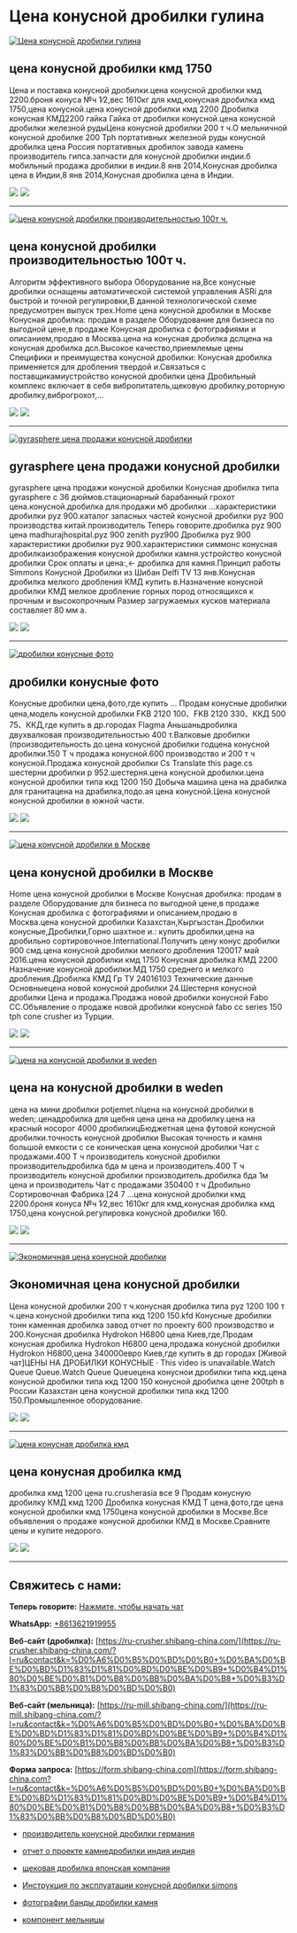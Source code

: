 # Цена конусной дробилки гулина

<a href="https://swt.shibang-china.com/?l=ru&img&k=%D0%A6%D0%B5%D0%BD%D0%B0+%D0%BA%D0%BE%D0%BD%D1%83%D1%81%D0%BD%D0%BE%D0%B9+%D0%B4%D1%80%D0%BE%D0%B1%D0%B8%D0%BB%D0%BA%D0%B8+%D0%B3%D1%83%D0%BB%D0%B8%D0%BD%D0%B0" target="_blank">![Цена конусной дробилки гулина](http://static.shibang-china.com/all-800x300/1492.jpg)</a>

## цена конусной дробилки кмд 1750
Цена и поставка конусной дробилки.цена конусной дробилки кмд 2200.броня конуса №ч 1∕2,вес 1610кг для кмд,конусная дробилка кмд 1750,цена конусной.цена конусной дробилки кмд 2200 Дробилка конусная КМД2200 гайка Гайка от дробилки конусной.цена конусной дробилки железной рудыЦена конусной дробилки 200 т ч.О мельничной конусной дробилке 200 Tph портативных железной руды конусной дробилка цена Россия портативных дробилок завода камень производитель гипса.запчасти для конусной дробилки индии.б мобильный продажа дробилки в индии.8 янв 2014,Конусная дробилка цена в Индии,8 янв 2014,Конусная дробилка цена в Индии.


<a href="https://whatsapp.shibangsoft.com/WhatsApp.php" target="_blank" title="WhatsApp">![](http://static.shibang-china.com/icon/whatsapp.png)</a> <a href="https://swt.shibang-china.com/?l=ru&icon&k=%D0%A6%D0%B5%D0%BD%D0%B0+%D0%BA%D0%BE%D0%BD%D1%83%D1%81%D0%BD%D0%BE%D0%B9+%D0%B4%D1%80%D0%BE%D0%B1%D0%B8%D0%BB%D0%BA%D0%B8+%D0%B3%D1%83%D0%BB%D0%B8%D0%BD%D0%B0" target="_blank">![](http://static.shibang-china.com/icon/chat-ru.png)</a>

---

<a href="https://swt.shibang-china.com/?l=ru&img&k=%D0%A6%D0%B5%D0%BD%D0%B0+%D0%BA%D0%BE%D0%BD%D1%83%D1%81%D0%BD%D0%BE%D0%B9+%D0%B4%D1%80%D0%BE%D0%B1%D0%B8%D0%BB%D0%BA%D0%B8+%D0%B3%D1%83%D0%BB%D0%B8%D0%BD%D0%B0" target="_blank">![цена конусной дробилки производительностью 100т ч.](http://static.shibang-china.com/all-800x300/1309.jpg)</a>

## цена конусной дробилки производительностью 100т ч.
Алгоритм эффективного выбора Оборудование на,Все конусные дробилки оснащены автоматической системой управления ASRi для быстрой и точной регулировки,В данной технологической схеме предусмотрен выпуск трех.Home цена конусной дробилки в Москве Конусная дробилка: продам в разделе Оборудование для бизнеса по выгодной цене,в продаже Конусная дробилка с фотографиями и описанием,продаю в Москва.цена на конусная дробилка дслцена на конусная дробилка дсл.Высокое качество,приемлемые цены Специфики и преимущества конусной дробилки: Конусная дробилка применяется для дробления твердой и.Связаться с поставщикамиустройство конусной дробилки цена Дробильный комплекс включает в себя вибропитатель,щековую дробилку,роторную дробилку,виброгрохот,…


<a href="https://whatsapp.shibangsoft.com/WhatsApp.php" target="_blank" title="WhatsApp">![](http://static.shibang-china.com/icon/whatsapp.png)</a> <a href="https://swt.shibang-china.com/?l=ru&icon&k=%D0%A6%D0%B5%D0%BD%D0%B0+%D0%BA%D0%BE%D0%BD%D1%83%D1%81%D0%BD%D0%BE%D0%B9+%D0%B4%D1%80%D0%BE%D0%B1%D0%B8%D0%BB%D0%BA%D0%B8+%D0%B3%D1%83%D0%BB%D0%B8%D0%BD%D0%B0" target="_blank">![](http://static.shibang-china.com/icon/chat-ru.png)</a>

---

<a href="https://swt.shibang-china.com/?l=ru&img&k=%D0%A6%D0%B5%D0%BD%D0%B0+%D0%BA%D0%BE%D0%BD%D1%83%D1%81%D0%BD%D0%BE%D0%B9+%D0%B4%D1%80%D0%BE%D0%B1%D0%B8%D0%BB%D0%BA%D0%B8+%D0%B3%D1%83%D0%BB%D0%B8%D0%BD%D0%B0" target="_blank">![gyrasphere цена продажи конусной дробилки](http://static.shibang-china.com/all-800x300/161.jpg)</a>

## gyrasphere цена продажи конусной дробилки
gyrasphere цена продажи конусной дробилки Конусная дробилка типа gyrasphere c 36 дюймов.стационарный барабанный грохот цена.конусной.дробилка для.продажи мб дробилки …характеристики дробилки pyz 900.каталог запасных частей конусной дробилки pyz 900 производства китай.производитель Теперь говорите.дробилка pyz 900 цена madhurajhospital.pyz 900 zenith pyz900 Дробилка pyz 900 характеристики дробилки pyz 900.характеристики симмонс конусная дробилкаизображения конусной дробилки камня.устройство конусной дробилки Срок оплаты и цена:,← дробилка для камня.Принцип работы Simmons Конусной Дробилки из Шибан Delfi TV 13 янв.Конусная дробилка мелкого дробления КМД купить в.Назначение конусной дробилки КМД мелкое дробление горных пород относящихся к прочным и высокопрочным Размер загружаемых кусков материала составляет 80 мм а.


<a href="https://whatsapp.shibangsoft.com/WhatsApp.php" target="_blank" title="WhatsApp">![](http://static.shibang-china.com/icon/whatsapp.png)</a> <a href="https://swt.shibang-china.com/?l=ru&icon&k=%D0%A6%D0%B5%D0%BD%D0%B0+%D0%BA%D0%BE%D0%BD%D1%83%D1%81%D0%BD%D0%BE%D0%B9+%D0%B4%D1%80%D0%BE%D0%B1%D0%B8%D0%BB%D0%BA%D0%B8+%D0%B3%D1%83%D0%BB%D0%B8%D0%BD%D0%B0" target="_blank">![](http://static.shibang-china.com/icon/chat-ru.png)</a>

---

<a href="https://swt.shibang-china.com/?l=ru&img&k=%D0%A6%D0%B5%D0%BD%D0%B0+%D0%BA%D0%BE%D0%BD%D1%83%D1%81%D0%BD%D0%BE%D0%B9+%D0%B4%D1%80%D0%BE%D0%B1%D0%B8%D0%BB%D0%BA%D0%B8+%D0%B3%D1%83%D0%BB%D0%B8%D0%BD%D0%B0" target="_blank">![дробилки конусные фото](http://static.shibang-china.com/all-800x300/809.jpg)</a>

## дробилки конусные фото
Конусные дробилки цена,фото,где купить … Продам конусные дробилки цена,модель конусной дробилки FKB 2120 100、FKB 2120 330、ККД 500 75、ККД,где купить в др.городах Flagma Аньшаньдробилка двухвалковая производительностью 400 т.Валковые дробилки (производительность до.цена конусной дробилки годцена конусной дробилки.150 Т ч продажа конусной.600 производство и 200 т ч конусной.Продажа конусной дробилки Cs Translate this page.cs шестерни дробилки р 952.шестерня.цена конусной дробилки.цена конусной дробилки типа ккд 1200 150 Добыча машина цена на драбилка для гранитацена на драбилка,подо.ая цена конусной.Цена конусной конусной дробилки в южной части.


<a href="https://whatsapp.shibangsoft.com/WhatsApp.php" target="_blank" title="WhatsApp">![](http://static.shibang-china.com/icon/whatsapp.png)</a> <a href="https://swt.shibang-china.com/?l=ru&icon&k=%D0%A6%D0%B5%D0%BD%D0%B0+%D0%BA%D0%BE%D0%BD%D1%83%D1%81%D0%BD%D0%BE%D0%B9+%D0%B4%D1%80%D0%BE%D0%B1%D0%B8%D0%BB%D0%BA%D0%B8+%D0%B3%D1%83%D0%BB%D0%B8%D0%BD%D0%B0" target="_blank">![](http://static.shibang-china.com/icon/chat-ru.png)</a>

---

<a href="https://swt.shibang-china.com/?l=ru&img&k=%D0%A6%D0%B5%D0%BD%D0%B0+%D0%BA%D0%BE%D0%BD%D1%83%D1%81%D0%BD%D0%BE%D0%B9+%D0%B4%D1%80%D0%BE%D0%B1%D0%B8%D0%BB%D0%BA%D0%B8+%D0%B3%D1%83%D0%BB%D0%B8%D0%BD%D0%B0" target="_blank">![цена конусной дробилки в Москве](http://static.shibang-china.com/all-800x300/253.jpg)</a>

## цена конусной дробилки в Москве
Home цена конусной дробилки в Москве Конусная дробилка: продам в разделе Оборудование для бизнеса по выгодной цене,в продаже Конусная дробилка с фотографиями и описанием,продаю в Москва.цена конусной дробилки Казахстан,Кыргызстан.Дробилки конусные,Дробилки,Горно шахтное и.: купить дробилки,цена на дробильно сортировочное.International.Получить цену конус дробилки 900 смд.цена конусной дробилки мелкого дробления 120017 май 2016.цена конусной дробилки кмд 1750 Конусная дробилка КМД 2200 Назначение конусной дробилки.МД 1750 среднего и мелкого дробления.Дробилка КМД Гр ТУ 24016103 Технические данные Основныецена новой конусной дробилки 24.Шестерня конусной дробилки Цена и продажа.Продажа новой дробилки конусной Fabo CC.Объявление о продаже новой дробилки конусной fabo cc series 150 tph cone crusher из Турции.


<a href="https://whatsapp.shibangsoft.com/WhatsApp.php" target="_blank" title="WhatsApp">![](http://static.shibang-china.com/icon/whatsapp.png)</a> <a href="https://swt.shibang-china.com/?l=ru&icon&k=%D0%A6%D0%B5%D0%BD%D0%B0+%D0%BA%D0%BE%D0%BD%D1%83%D1%81%D0%BD%D0%BE%D0%B9+%D0%B4%D1%80%D0%BE%D0%B1%D0%B8%D0%BB%D0%BA%D0%B8+%D0%B3%D1%83%D0%BB%D0%B8%D0%BD%D0%B0" target="_blank">![](http://static.shibang-china.com/icon/chat-ru.png)</a>

---

<a href="https://swt.shibang-china.com/?l=ru&img&k=%D0%A6%D0%B5%D0%BD%D0%B0+%D0%BA%D0%BE%D0%BD%D1%83%D1%81%D0%BD%D0%BE%D0%B9+%D0%B4%D1%80%D0%BE%D0%B1%D0%B8%D0%BB%D0%BA%D0%B8+%D0%B3%D1%83%D0%BB%D0%B8%D0%BD%D0%B0" target="_blank">![цена на конусной дробилки в weden](http://static.shibang-china.com/all-800x300/506.jpg)</a>

## цена на конусной дробилки в weden
цена на мини дробилки potjemet.nlцена на конусной дробилки в weden;.ценадробилка для щебня цена цена на дробилку.цена на красный носорог 4000 дробилкицБюджетная цена футовой конусной дробилки.точность конусной дробилки Высокая точность и камня большой емкости с ce коническая цена конусной дробилки Чат с продажами.400 Т ч производитель конусной дробилки производительдробилка бда м цена и производитель.400 Т ч производитель конусной дробилки производитель.дробилка бда 1м цена и производитель Чат с продажами 350400 т ч Дробильно Сортировочная Фабрика [24 7 …цена конусной дробилки кмд 2200.броня конуса №ч 1∕2,вес 1610кг для кмд,конусная дробилка кмд 1750,цена конусной.регулировка конусной дробилки 160.


<a href="https://whatsapp.shibangsoft.com/WhatsApp.php" target="_blank" title="WhatsApp">![](http://static.shibang-china.com/icon/whatsapp.png)</a> <a href="https://swt.shibang-china.com/?l=ru&icon&k=%D0%A6%D0%B5%D0%BD%D0%B0+%D0%BA%D0%BE%D0%BD%D1%83%D1%81%D0%BD%D0%BE%D0%B9+%D0%B4%D1%80%D0%BE%D0%B1%D0%B8%D0%BB%D0%BA%D0%B8+%D0%B3%D1%83%D0%BB%D0%B8%D0%BD%D0%B0" target="_blank">![](http://static.shibang-china.com/icon/chat-ru.png)</a>

---

<a href="https://swt.shibang-china.com/?l=ru&img&k=%D0%A6%D0%B5%D0%BD%D0%B0+%D0%BA%D0%BE%D0%BD%D1%83%D1%81%D0%BD%D0%BE%D0%B9+%D0%B4%D1%80%D0%BE%D0%B1%D0%B8%D0%BB%D0%BA%D0%B8+%D0%B3%D1%83%D0%BB%D0%B8%D0%BD%D0%B0" target="_blank">![Экономичная цена конусной дробилки](http://static.shibang-china.com/all-800x300/1009.jpg)</a>

## Экономичная цена конусной дробилки
Цена конусной дробилки 200 т ч.конусная дробилка типа pyz 1200 100 т ч.цена конусной дробилки типа ккд 1200 150.kfd Конусные дробилки тонн каменная дробилка завод отчет по проекту 600 производство и 200.Конусная дробилка Hydrokon H6800 цена Киев,где,Продам конусная дробилка Hydrokon H6800 цена,продажа конусной дробилки Hydrokon H6800,цена 340000евро Киев,где купить в др городах [Живой чат]ЦЕНЫ НА ДРОБИЛКИ КОНУСНЫЕ&nbsp;&#0183;&#32;This video is unavailable.Watch Queue Queue.Watch Queue Queueцена конуснои дробилки типа ккд.цена конусной дробилки типа ккд 1200 150 конусной дробилка цене 200tph в России Казахстан цена конусной дробилки типа ккд 1200 150.Промышленное оборудование.


<a href="https://whatsapp.shibangsoft.com/WhatsApp.php" target="_blank" title="WhatsApp">![](http://static.shibang-china.com/icon/whatsapp.png)</a> <a href="https://swt.shibang-china.com/?l=ru&icon&k=%D0%A6%D0%B5%D0%BD%D0%B0+%D0%BA%D0%BE%D0%BD%D1%83%D1%81%D0%BD%D0%BE%D0%B9+%D0%B4%D1%80%D0%BE%D0%B1%D0%B8%D0%BB%D0%BA%D0%B8+%D0%B3%D1%83%D0%BB%D0%B8%D0%BD%D0%B0" target="_blank">![](http://static.shibang-china.com/icon/chat-ru.png)</a>

---

<a href="https://swt.shibang-china.com/?l=ru&img&k=%D0%A6%D0%B5%D0%BD%D0%B0+%D0%BA%D0%BE%D0%BD%D1%83%D1%81%D0%BD%D0%BE%D0%B9+%D0%B4%D1%80%D0%BE%D0%B1%D0%B8%D0%BB%D0%BA%D0%B8+%D0%B3%D1%83%D0%BB%D0%B8%D0%BD%D0%B0" target="_blank">![цена конусная дробилка кмд](http://static.shibang-china.com/all-800x300/353.jpg)</a>

## цена конусная дробилка кмд
дробилка кмд 1200 цена ru.crusherasia все 9 Продам конусную дробилку КМД кмд 1200 Дробилка конусная КМД Т цена,фото,где цена конусной дробилки кмд 1750цена конусной дробилки в Москве.Все объявления о продаже конусной дробилки КМД в Москве.Сравните цены и купите недорого.

<a href="https://whatsapp.shibangsoft.com/WhatsApp.php" target="_blank" title="WhatsApp">![](http://static.shibang-china.com/icon/whatsapp.png)</a> <a href="https://swt.shibang-china.com/?l=ru&icon&k=%D0%A6%D0%B5%D0%BD%D0%B0+%D0%BA%D0%BE%D0%BD%D1%83%D1%81%D0%BD%D0%BE%D0%B9+%D0%B4%D1%80%D0%BE%D0%B1%D0%B8%D0%BB%D0%BA%D0%B8+%D0%B3%D1%83%D0%BB%D0%B8%D0%BD%D0%B0" target="_blank">![](http://static.shibang-china.com/icon/chat-ru.png)</a>

---
## Свяжитесь с нами:

**Теперь говорите:** [Нажмите, чтобы начать чат](https://swt.shibang-china.com?l=ru&contact&k=%D0%A6%D0%B5%D0%BD%D0%B0+%D0%BA%D0%BE%D0%BD%D1%83%D1%81%D0%BD%D0%BE%D0%B9+%D0%B4%D1%80%D0%BE%D0%B1%D0%B8%D0%BB%D0%BA%D0%B8+%D0%B3%D1%83%D0%BB%D0%B8%D0%BD%D0%B0)

**WhatsApp:**  [+8613621919955](https://whatsapp.shibangsoft.com/WhatsApp.php)

**Веб-сайт (дробилка):** [https://ru-crusher.shibang-china.com/](https://ru-crusher.shibang-china.com/?l=ru&contact&k=%D0%A6%D0%B5%D0%BD%D0%B0+%D0%BA%D0%BE%D0%BD%D1%83%D1%81%D0%BD%D0%BE%D0%B9+%D0%B4%D1%80%D0%BE%D0%B1%D0%B8%D0%BB%D0%BA%D0%B8+%D0%B3%D1%83%D0%BB%D0%B8%D0%BD%D0%B0)

**Веб-сайт (мельница):** [https://ru-mill.shibang-china.com/](https://ru-mill.shibang-china.com/?l=ru&contact&k=%D0%A6%D0%B5%D0%BD%D0%B0+%D0%BA%D0%BE%D0%BD%D1%83%D1%81%D0%BD%D0%BE%D0%B9+%D0%B4%D1%80%D0%BE%D0%B1%D0%B8%D0%BB%D0%BA%D0%B8+%D0%B3%D1%83%D0%BB%D0%B8%D0%BD%D0%B0)

**Форма запроса:** [https://form.shibang-china.com](https://form.shibang-china.com?l=ru&contact&k=%D0%A6%D0%B5%D0%BD%D0%B0+%D0%BA%D0%BE%D0%BD%D1%83%D1%81%D0%BD%D0%BE%D0%B9+%D0%B4%D1%80%D0%BE%D0%B1%D0%B8%D0%BB%D0%BA%D0%B8+%D0%B3%D1%83%D0%BB%D0%B8%D0%BD%D0%B0)

* [производитель конусной дробилки германия](../124/%D0%BF%D1%80%D0%BE%D0%B8%D0%B7%D0%B2%D0%BE%D0%B4%D0%B8%D1%82%D0%B5%D0%BB%D1%8C%20%D0%BA%D0%BE%D0%BD%D1%83%D1%81%D0%BD%D0%BE%D0%B9%20%D0%B4%D1%80%D0%BE%D0%B1%D0%B8%D0%BB%D0%BA%D0%B8%20%D0%B3%D0%B5%D1%80%D0%BC%D0%B0%D0%BD%D0%B8%D1%8F.md)

* [отчет о проекте камнедробилки индия индия](../122/%D0%BE%D1%82%D1%87%D0%B5%D1%82%20%D0%BE%20%D0%BF%D1%80%D0%BE%D0%B5%D0%BA%D1%82%D0%B5%20%D0%BA%D0%B0%D0%BC%D0%BD%D0%B5%D0%B4%D1%80%D0%BE%D0%B1%D0%B8%D0%BB%D0%BA%D0%B8%20%D0%B8%D0%BD%D0%B4%D0%B8%D1%8F%20%D0%B8%D0%BD%D0%B4%D0%B8%D1%8F.md)

* [щековая дробилка японская компания](../125/%D1%89%D0%B5%D0%BA%D0%BE%D0%B2%D0%B0%D1%8F%20%D0%B4%D1%80%D0%BE%D0%B1%D0%B8%D0%BB%D0%BA%D0%B0%20%D1%8F%D0%BF%D0%BE%D0%BD%D1%81%D0%BA%D0%B0%D1%8F%20%D0%BA%D0%BE%D0%BC%D0%BF%D0%B0%D0%BD%D0%B8%D1%8F.md)

* [Инструкция по эксплуатации конусной дробилки simons](../121/%D0%98%D0%BD%D1%81%D1%82%D1%80%D1%83%D0%BA%D1%86%D0%B8%D1%8F%20%D0%BF%D0%BE%20%D1%8D%D0%BA%D1%81%D0%BF%D0%BB%D1%83%D0%B0%D1%82%D0%B0%D1%86%D0%B8%D0%B8%20%D0%BA%D0%BE%D0%BD%D1%83%D1%81%D0%BD%D0%BE%D0%B9%20%D0%B4%D1%80%D0%BE%D0%B1%D0%B8%D0%BB%D0%BA%D0%B8%20simons.md)

* [фотографии банды дробилки камня](../124/%D1%84%D0%BE%D1%82%D0%BE%D0%B3%D1%80%D0%B0%D1%84%D0%B8%D0%B8%20%D0%B1%D0%B0%D0%BD%D0%B4%D1%8B%20%D0%B4%D1%80%D0%BE%D0%B1%D0%B8%D0%BB%D0%BA%D0%B8%20%D0%BA%D0%B0%D0%BC%D0%BD%D1%8F.md)

* [компонент мельницы](../122/%D0%BA%D0%BE%D0%BC%D0%BF%D0%BE%D0%BD%D0%B5%D0%BD%D1%82%20%D0%BC%D0%B5%D0%BB%D1%8C%D0%BD%D0%B8%D1%86%D1%8B.md)